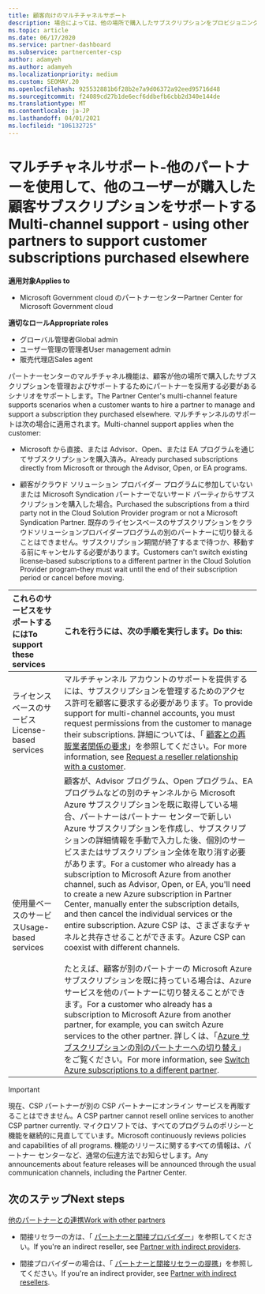```yaml
---
title: 顧客向けのマルチチャネルサポート
description: 場合によっては、他の場所で購入したサブスクリプションをプロビジョニングし、サポートすることをお客様にお勧めします。
ms.topic: article
ms.date: 06/17/2020
ms.service: partner-dashboard
ms.subservice: partnercenter-csp
author: adamyeh
ms.author: adamyeh
ms.localizationpriority: medium
ms.custom: SEOMAY.20
ms.openlocfilehash: 925532881b6f28b2e7a9d06372a92eed95716d48
ms.sourcegitcommit: f24089cd27b1de6ecf6ddbefb6cbb2d340e144de
ms.translationtype: MT
ms.contentlocale: ja-JP
ms.lasthandoff: 04/01/2021
ms.locfileid: "106132725"
---
```

# <a name="multi-channel-support---using-other-partners-to-support-customer-subscriptions-purchased-elsewhere"></a><span data-ttu-id="ba7ae-103">マルチチャネルサポート-他のパートナーを使用して、他のユーザーが購入した顧客サブスクリプションをサポートする</span><span class="sxs-lookup"><span data-stu-id="ba7ae-103">Multi-channel support - using other partners to support customer subscriptions purchased elsewhere</span></span>

<span data-ttu-id="ba7ae-104">**適用対象**</span><span class="sxs-lookup"><span data-stu-id="ba7ae-104">**Applies to**</span></span>

- <span data-ttu-id="ba7ae-105">Microsoft Government cloud のパートナーセンター</span><span class="sxs-lookup"><span data-stu-id="ba7ae-105">Partner Center for Microsoft Government cloud</span></span>

<span data-ttu-id="ba7ae-106">**適切なロール**</span><span class="sxs-lookup"><span data-stu-id="ba7ae-106">**Appropriate roles**</span></span>

- <span data-ttu-id="ba7ae-107">グローバル管理者</span><span class="sxs-lookup"><span data-stu-id="ba7ae-107">Global admin</span></span>
- <span data-ttu-id="ba7ae-108">ユーザー管理の管理者</span><span class="sxs-lookup"><span data-stu-id="ba7ae-108">User management admin</span></span>
- <span data-ttu-id="ba7ae-109">販売代理店</span><span class="sxs-lookup"><span data-stu-id="ba7ae-109">Sales agent</span></span>

<span data-ttu-id="ba7ae-110">パートナーセンターのマルチチャネル機能は、顧客が他の場所で購入したサブスクリプションを管理およびサポートするためにパートナーを採用する必要があるシナリオをサポートします。</span><span class="sxs-lookup"><span data-stu-id="ba7ae-110">The Partner Center's multi-channel feature supports scenarios when a customer wants to hire a partner to manage and support a subscription they purchased elsewhere.</span></span> <span data-ttu-id="ba7ae-111">マルチチャンネルのサポートは次の場合に適用されます。</span><span class="sxs-lookup"><span data-stu-id="ba7ae-111">Multi-channel support applies when the customer:</span></span>

- <span data-ttu-id="ba7ae-112">Microsoft から直接、または Advisor、Open、または EA プログラムを通じてサブスクリプションを購入済み。</span><span class="sxs-lookup"><span data-stu-id="ba7ae-112">Already purchased subscriptions directly from Microsoft or through the Advisor, Open, or EA programs.</span></span>

- <span data-ttu-id="ba7ae-113">顧客がクラウド ソリューション プロバイダー プログラムに参加していないまたは Microsoft Syndication パートナーでないサード パーティからサブスクリプションを購入した場合。</span><span class="sxs-lookup"><span data-stu-id="ba7ae-113">Purchased the subscriptions from a third party not in the Cloud Solution Provider program or not a Microsoft Syndication Partner.</span></span> <span data-ttu-id="ba7ae-114">既存のライセンスベースのサブスクリプションをクラウドソリューションプロバイダープログラムの別のパートナーに切り替えることはできません。サブスクリプション期間が終了するまで待つか、移動する前にキャンセルする必要があります。</span><span class="sxs-lookup"><span data-stu-id="ba7ae-114">Customers can't switch existing license-based subscriptions to a different partner in the Cloud Solution Provider program-they must wait until the end of their subscription period or cancel before moving.</span></span>

|<span data-ttu-id="ba7ae-115">これらのサービスをサポートするには</span><span class="sxs-lookup"><span data-stu-id="ba7ae-115">To support these services</span></span>  | <span data-ttu-id="ba7ae-116">これを行うには、次の手順を実行します。</span><span class="sxs-lookup"><span data-stu-id="ba7ae-116">Do this:</span></span> |
|:---------|:---------|
|<span data-ttu-id="ba7ae-117">ライセンスベースのサービス</span><span class="sxs-lookup"><span data-stu-id="ba7ae-117">License-based services</span></span>    | <span data-ttu-id="ba7ae-118">マルチチャンネル アカウントのサポートを提供するには、サブスクリプションを管理するためのアクセス許可を顧客に要求する必要があります。</span><span class="sxs-lookup"><span data-stu-id="ba7ae-118">To provide support for multi-channel accounts, you must request permissions from the customer to manage their subscriptions.</span></span> <span data-ttu-id="ba7ae-119">詳細については、「 [顧客との再販業者関係の要求](request-a-relationship-with-a-customer.md)」を参照してください。</span><span class="sxs-lookup"><span data-stu-id="ba7ae-119">For more information, see [Request a reseller relationship with a customer](request-a-relationship-with-a-customer.md).</span></span>   |
|<span data-ttu-id="ba7ae-120">使用量ベースのサービス</span><span class="sxs-lookup"><span data-stu-id="ba7ae-120">Usage-based services</span></span>     |  <span data-ttu-id="ba7ae-121">顧客が、Advisor プログラム、Open プログラム、EA プログラムなどの別のチャンネルから Microsoft Azure サブスクリプションを既に取得している場合、パートナーはパートナー センターで新しい Azure サブスクリプションを作成し、サブスクリプションの詳細情報を手動で入力した後、個別のサービスまたはサブスクリプション全体を取り消す必要があります。</span><span class="sxs-lookup"><span data-stu-id="ba7ae-121">For a customer who already has a subscription to Microsoft Azure from another channel, such as Advisor, Open, or EA, you'll need to create a new Azure subscription in Partner Center, manually enter the subscription details, and then cancel the individual services or the entire subscription.</span></span> <span data-ttu-id="ba7ae-122">Azure CSP は、さまざまなチャネルと共存させることができます。</span><span class="sxs-lookup"><span data-stu-id="ba7ae-122">Azure CSP can coexist with different channels.</span></span><br/><br/> <span data-ttu-id="ba7ae-123">たとえば、顧客が別のパートナーの Microsoft Azure サブスクリプションを既に持っている場合は、Azure サービスを他のパートナーに切り替えることができます。</span><span class="sxs-lookup"><span data-stu-id="ba7ae-123">For a customer who already has a subscription to Microsoft Azure from another partner, for example, you can switch Azure services to the other partner.</span></span>  <span data-ttu-id="ba7ae-124">詳しくは、「[Azure サブスクリプションの別のパートナーへの切り替え](switch-azure-subscriptions-to-a-different-partner.md)」をご覧ください。</span><span class="sxs-lookup"><span data-stu-id="ba7ae-124">For more information, see [Switch Azure subscriptions to a different partner](switch-azure-subscriptions-to-a-different-partner.md).</span></span> |

> [!IMPORTANT]  
> <span data-ttu-id="ba7ae-125">現在、CSP パートナーが別の CSP パートナーにオンライン サービスを再販することはできません。</span><span class="sxs-lookup"><span data-stu-id="ba7ae-125">A CSP partner cannot resell online services to another CSP partner currently.</span></span> <span data-ttu-id="ba7ae-126">マイクロソフトでは、すべてのプログラムのポリシーと機能を継続的に見直してています。</span><span class="sxs-lookup"><span data-stu-id="ba7ae-126">Microsoft continuously reviews policies and capabilities of all programs.</span></span> <span data-ttu-id="ba7ae-127">機能のリリースに関するすべての情報は、パートナー センターなど、通常の伝達方法でお知らせします。</span><span class="sxs-lookup"><span data-stu-id="ba7ae-127">Any announcements about feature releases will be announced through the usual communication channels, including the Partner Center.</span></span>

## <a name="next-steps"></a><span data-ttu-id="ba7ae-128">次のステップ</span><span class="sxs-lookup"><span data-stu-id="ba7ae-128">Next steps</span></span>

[<span data-ttu-id="ba7ae-129">他のパートナーとの連携</span><span class="sxs-lookup"><span data-stu-id="ba7ae-129">Work with other partners</span></span>](work-with-other-partners.md)

- <span data-ttu-id="ba7ae-130">間接リセラーの方は、「 [パートナーと間接プロバイダー](indirect-reseller-tasks-in-partner-center.md)」を参照してください。</span><span class="sxs-lookup"><span data-stu-id="ba7ae-130">If you're an indirect reseller, see [Partner with indirect providers](indirect-reseller-tasks-in-partner-center.md).</span></span>

- <span data-ttu-id="ba7ae-131">間接プロバイダーの場合は、「 [パートナーと間接リセラーの提携](indirect-provider-tasks-in-partner-center.md)」を参照してください。</span><span class="sxs-lookup"><span data-stu-id="ba7ae-131">If you're an indirect provider, see [Partner with indirect resellers](indirect-provider-tasks-in-partner-center.md).</span></span>
